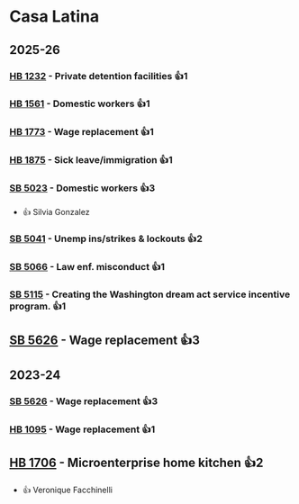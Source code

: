 # Casa Latina
## 2025-26

### [HB 1232](/bill/2025-26/hb/1232/) - Private detention facilities 👍1  

### [HB 1561](/bill/2025-26/hb/1561/) - Domestic workers 👍1  

### [HB 1773](/bill/2025-26/hb/1773/) - Wage replacement 👍1  

### [HB 1875](/bill/2025-26/hb/1875/) - Sick leave/immigration 👍1  

### [SB 5023](/bill/2025-26/sb/5023/) - Domestic workers 👍3  
* 👍 Silvia Gonzalez

### [SB 5041](/bill/2025-26/sb/5041/) - Unemp ins/strikes & lockouts 👍2  

### [SB 5066](/bill/2025-26/sb/5066/) - Law enf. misconduct 👍1  

### [SB 5115](/bill/2025-26/sb/5115/) - Creating the Washington dream act service incentive program. 👍1  

## [SB 5626](/bill/2025-26/sb/5626/) - Wage replacement 👍3  

## 2023-24

### [SB 5626](/bill/2023-24/sb/5626/) - Wage replacement 👍3  

### [HB 1095](/bill/2023-24/hb/1095/) - Wage replacement 👍1  

## [HB 1706](/bill/2023-24/hb/1706/) - Microenterprise home kitchen 👍2  
* 👍 Veronique Facchinelli
